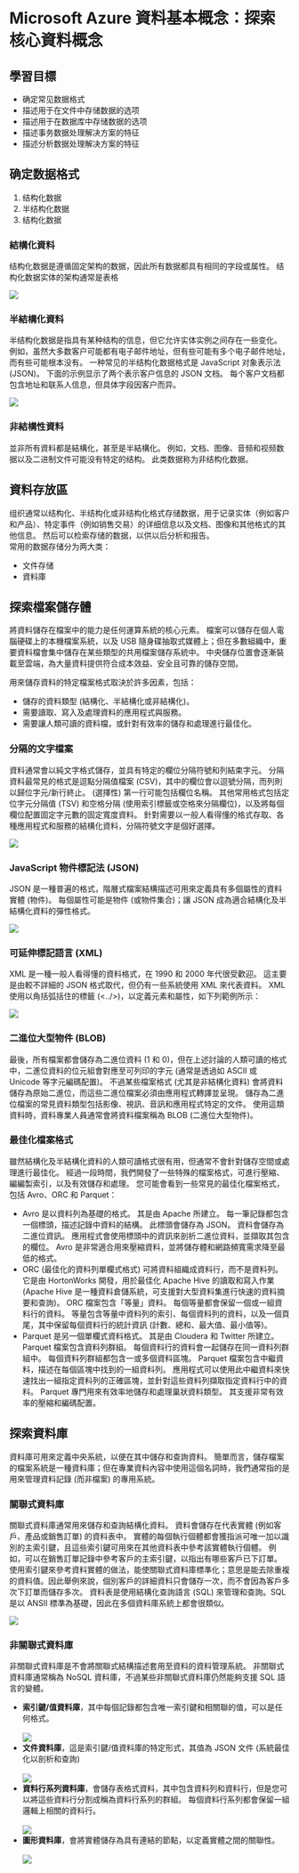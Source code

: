 <h1> Microsoft Azure 資料基本概念：探索核心資料概念 </h1>
<h2>學習目標</h3>
<ul>
  <li>确定常见数据格式</li>
  <li>描述用于在文件中存储数据的选项</li>
  <li>描述用于在数据库中存储数据的选项</li>
  <li>描述事务数据处理解决方案的特征</li>
  <li>描述分析数据处理解决方案的特征</li>
</ul>
<h2>确定数据格式</h3>
<ol>
  <li>结构化数据</li>
  <li>半结构化数据</li>
  <li>结构化数据</li>
</ol>
<h3>結構化資料</h3>
<p>结构化数据是遵循固定架构的数据，因此所有数据都具有相同的字段或属性。 结构化数据实体的架构通常是表格</p>
<img src = "https://docs.microsoft.com/zh-tw/learn/wwl-data-ai/explore-core-data-concepts/media/2-tabular-diagram.png">
<h3>半結構化資料</h3>
<p>半结构化数据是指具有某种结构的信息，但它允许实体实例之间存在一些变化。 例如，虽然大多数客户可能都有电子邮件地址，但有些可能有多个电子邮件地址，而有些可能根本没有。
一种常见的半结构化数据格式是 JavaScript 对象表示法 (JSON)。 下面的示例显示了两个表示客户信息的 JSON 文档。 每个客户文档都包含地址和联系人信息，但具体字段因客户而异。</p>
<img src ="https://github.com/eric2003-tj/DP-900/blob/main/json.png">
<h3>非結構性資料</h3>
<p>並非所有資料都是結構化，甚至是半結構化。 例如，文档、图像、音频和视频数据以及二进制文件可能没有特定的结构。 此类数据称为非结构化数据。</p>
<h2>資料存放區</h2>
<p>组织通常以结构化、半结构化或非结构化格式存储数据，用于记录实体（例如客户和产品）、特定事件（例如销售交易）的详细信息以及文档、图像和其他格式的其他信息。 然后可以检索存储的数据，以供以后分析和报告。
  <br>
常用的数据存储分为两大类：</p>
<ul>
  <li>文件存储</li>
  <li>資料庫</li>
</ul>
<h2>探索檔案儲存體</h2>
<p>將資料儲存在檔案中的能力是任何運算系統的核心元素。 檔案可以儲存在個人電腦硬碟上的本機檔案系統，以及 USB 隨身碟抽取式媒體上；但在多數組織中，重要資料檔會集中儲存在某些類型的共用檔案儲存系統中。 中央儲存位置會逐漸裝載至雲端，為大量資料提供符合成本效益、安全且可靠的儲存空間。</p>
<p>用來儲存資料的特定檔案格式取決於許多因素，包括：</p>
<ul>
  <li>儲存的資料類型 (結構化、半結構化或非結構化)。</li>
  <li>需要讀取、寫入及處理資料的應用程式與服務。</li>
  <li>需要讓人類可讀的資料檔，或針對有效率的儲存和處理進行最佳化。</li>
</ul>
<h3>分隔的文字檔案</h3>
<p>資料通常會以純文字格式儲存，並具有特定的欄位分隔符號和列結束字元。 分隔資料最常見的格式是逗點分隔值檔案 (CSV)，其中的欄位會以逗號分隔，而列則以歸位字元/新行終止。 (選擇性) 第一行可能包括欄位名稱。 其他常用格式包括定位字元分隔值 (TSV) 和空格分隔 (使用索引標籤或空格來分隔欄位)，以及將每個欄位配置固定字元數的固定寬度資料。 針對需要以一般人看得懂的格式存取、各種應用程式和服務的結構化資料，分隔符號文字是個好選擇。</p>
<img src = "https://docs.microsoft.com/en-us/power-query/combine-files-csv">
<h3>JavaScript 物件標記法 (JSON)</h3>
<p>JSON 是一種普遍的格式，階層式檔案結構描述可用來定義具有多個屬性的資料實體 (物件)。 每個屬性可能是物件 (或物件集合)；讓 JSON 成為適合結構化及半結構化資料的彈性格式。</p>
<img src ="https://github.com/eric2003-tj/DP-900/blob/main/json.png">
<h3>可延伸標記語言 (XML)</h3>
<p>XML 是一種一般人看得懂的資料格式，在 1990 和 2000 年代很受歡迎。 這主要是由較不詳細的 JSON 格式取代，但仍有一些系統使用 XML 來代表資料。 XML 使用以角括弧括住的標籤 (<../>)，以定義元素和屬性，如下列範例所示：</p>
<img src = "https://upload.wikimedia.org/wikipedia/commons/thumb/7/73/RecipeBook_XML_Example.svg/425px-RecipeBook_XML_Example.svg.png">
<h3>二進位大型物件 (BLOB)</h3>
<p>最後，所有檔案都會儲存為二進位資料 (1 和 0)，但在上述討論的人類可讀的格式中，二進位資料的位元組會對應至可列印的字元 (通常是透過如 ASCII 或 Unicode 等字元編碼配置)。 不過某些檔案格式 (尤其是非結構化資料) 會將資料儲存為原始二進位，而這些二進位檔案必須由應用程式轉譯並呈現。 儲存為二進位檔案的常見資料類型包括影像、視訊、音訊和應用程式特定的文件。
使用這類資料時，資料專業人員通常會將資料檔案稱為 BLOB (二進位大型物件)。</p>
<h3>最佳化檔案格式</h3>
<p>雖然結構化及半結構化資料的人類可讀格式很有用，但通常不會針對儲存空間或處理進行最佳化。 經過一段時間，我們開發了一些特殊的檔案格式，可進行壓縮、編編製索引，以及有效儲存和處理。
您可能會看到一些常見的最佳化檔案格式，包括 Avro、ORC 和 Parquet：</p>
<ul>
  <li>Avro 是以資料列為基礎的格式。 其是由 Apache 所建立。 每一筆記錄都包含一個標頭，描述記錄中資料的結構。 此標頭會儲存為 JSON。 資料會儲存為二進位資訊。 應用程式會使用標頭中的資訊來剖析二進位資料，並擷取其包含的欄位。 Avro 是非常適合用來壓縮資料，並將儲存體和網路頻寬需求降至最低的格式。
</li>
  <li>ORC (最佳化的資料列單欄式格式) 可將資料組織成資料行，而不是資料列。 它是由 HortonWorks 開發，用於最佳化 Apache Hive 的讀取和寫入作業 (Apache Hive 是一種資料倉儲系統，可支援對大型資料集進行快速的資料摘要和查詢)。 ORC 檔案包含「等量」資料。 每個等量都會保留一個或一組資料行的資料。 等量包含等量中資料列的索引、每個資料列的資料，以及一個頁尾，其中保留每個資料行的統計資訊 (計數、總和、最大值、最小值等)。
</li>
  <li>Parquet 是另一個單欄式資料格式。 其是由 Cloudera 和 Twitter 所建立。 Parquet 檔案包含資料列群組。 每個資料行的資料會一起儲存在同一資料列群組中。 每個資料列群組都包含一或多個資料區塊。 Parquet 檔案包含中繼資料，描述在每個區塊中找到的一組資料列。 應用程式可以使用此中繼資料來快速找出一組指定資料列的正確區塊，並針對這些資料列擷取指定資料行中的資料。 Parquet 專門用來有效率地儲存和處理巢狀資料類型。 其支援非常有效率的壓縮和編碼配置。</li>
</ul>
<h2>探索資料庫</h2>
<p>資料庫可用來定義中央系統，以便在其中儲存和查詢資料。 簡單而言，儲存檔案的檔案系統是一種資料庫；但在專業資料內容中使用這個名詞時，我們通常指的是用來管理資料記錄 (而非檔案) 的專用系統。</p>
<h3>關聯式資料庫</h3>
<p>關聯式資料庫通常用來儲存和查詢結構化資料。 資料會儲存在代表實體 (例如客戶、產品或銷售訂單) 的資料表中。 實體的每個執行個體都會獲指派可唯一加以識別的主索引鍵，且這些索引鍵可用來在其他資料表中參考該實體執行個體。 例如，可以在銷售訂單記錄中參考客戶的主索引鍵，以指出有哪些客戶已下訂單。 使用索引鍵來參考資料實體的做法，能使關聯式資料庫標準化；意思是能去除重複的資料值。因此舉例來說，個別客戶的詳細資料只會儲存一次，而不會因為客戶多次下訂單而儲存多次。 資料表是使用結構化查詢語言 (SQL) 來管理和查詢。SQL 是以 ANSII 標準為基礎，因此在多個資料庫系統上都會很類似。</p>
<img src="https://docs.microsoft.com/zh-tw/learn/wwl-data-ai/explore-core-data-concepts/media/relational-database.png">
<h3>非關聯式資料庫</h3>
<p>非關聯式資料庫是不會將關聯式結構描述套用至資料的資料管理系統。 非關聯式資料庫通常稱為 NoSQL 資料庫，不過某些非關聯式資料庫仍然能夠支援 SQL 語言的變體。</p>
<ul>
  <li><strong>索引鍵/值資料庫</strong>，其中每個記錄都包含唯一索引鍵和相關聯的值，可以是任何格式。</li>
  <br>
  <img src ="https://docs.microsoft.com/zh-tw/learn/wwl-data-ai/explore-core-data-concepts/media/key-value-store.png">
  <li><strong>文件資料庫</strong>，這是索引鍵/值資料庫的特定形式，其值為 JSON 文件 (系統最佳化以剖析和查詢)
</li>
  <br>
  <img src ="https://docs.microsoft.com/zh-tw/learn/wwl-data-ai/explore-core-data-concepts/media/document-store.png">
  <li><strong>資料行系列資料庫</strong>，會儲存表格式資料，其中包含資料列和資料行，但是您可以將這些資料行分割成稱為資料行系列的群組。 每個資料行系列都會保留一組邏輯上相關的資料行。</li>
  <br>
  <img src = "https://docs.microsoft.com/zh-tw/learn/wwl-data-ai/explore-core-data-concepts/media/column-family-store.png">
  <li><strong>圖形資料庫</strong>，會將實體儲存為具有連結的節點，以定義實體之間的關聯性。</li>
  <br>
  <img src = "https://docs.microsoft.com/zh-tw/learn/wwl-data-ai/explore-core-data-concepts/media/graph.png">
</ul>
